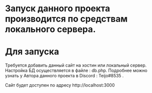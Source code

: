# Запуск данного проекта производится по средствам локального сервера.

# Для запуска
Требуется добавить данный сайт на хостин или локальный сервер.
Настройка БД осуществляется в файле : db.php.
Подробнее можно узнать у Автора данного проекта в Discord : Teijo#8535 .

Сайт будет доступен по адресу http://localhost:3000


